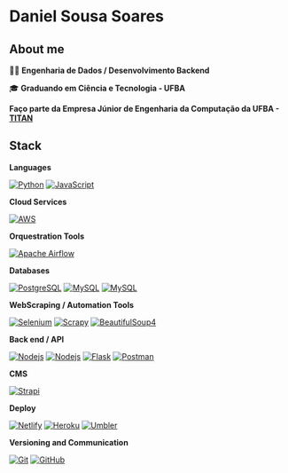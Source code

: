 # Daniel Sousa Soares

## About me

👨‍💻 <strong>Engenharia de Dados / Desenvolvimento Backend</strong>

:mortar_board: <strong>Graduando em Ciência e Tecnologia - UFBA</strong>

**Faço parte da Empresa Júnior de Engenharia da Computação da UFBA - [TITAN](https://titanci.com.br/)**

## Stack

**Languages**

[![Python](https://img.shields.io/badge/-Python-59C0EA?style=flat-square&logo=python&link=https://github.com/asoushawk/)](https://github.com/asoushawk/)
[![JavaScript](https://img.shields.io/badge/-JavaScript-black?style=flat-square&logo=javascript&link=https://github.com/asoushawk/)](https://github.com/asoushawk/)

**Cloud Services**

[![AWS](https://img.shields.io/badge/-AWS-181717?style=flat-square&logo=aws&link=https://github.com/asoushawk/)](https://github.com/asoushawk/)



**Orquestration Tools**

[![Apache Airflow](https://img.shields.io/badge/-ApacheAirFlow-181717?style=flat-square&logo=airflow&link=https://github.com/asoushawk/)](https://github.com/asoushawk/)

**Databases**

[![PostgreSQL](https://img.shields.io/badge/-PostgreSQL-336791?style=flat-square&logo=postgresql&link=https://github.com/asoushawk/)](https://github.com/asoushawk/)
[![MySQL](https://img.shields.io/badge/-MySQL-336791?style=flat-square&logo=MySQL&link=https://github.com/asoushawk/)](https://github.com/asoushawk/)
[![MySQL](https://img.shields.io/badge/-SQLite-336791?style=flat-square&logo=SQLite&link=https://github.com/asoushawk/)](https://github.com/asoushawk/)

**WebScraping / Automation Tools**

[![Selenium](https://img.shields.io/badge/-Selenium-8E75FF?style=flat-square&logo=Selenium&link=https://github.com/asoushawk/)](https://github.com/asoushawk/)
[![Scrapy](https://img.shields.io/badge/-Scrapy-8E75FF?style=flat-square&logo=Scrapy&link=https://github.com/asoushawk/)](https://github.com/asoushawk/)
[![BeautifulSoup4](https://img.shields.io/badge/-BeautifulSoup-8E75FF?style=flat-square&logo=BeautifulSoup&link=https://github.com/asoushawk/)](https://github.com/asoushawk/)


**Back end / API**

[![Nodejs](https://img.shields.io/badge/-Nodejs-black?style=flat-square&logo=node.js&link=https://github.com/asoushawk/)](https://github.com/asoushawk/)
[![Nodejs](https://img.shields.io/badge/-Django-green?style=flat-square&logo=Django&link=https://github.com/asoushawk/)](https://github.com/asoushawk/)
[![Flask](https://img.shields.io/badge/-Flask-green?style=flat-square&logo=Flask&link=https://github.com/asoushawk/)](https://github.com/asoushawk/)
[![Postman](https://img.shields.io/badge/-Postman-DBDBE0?style=flat-square&logo=Postman&link=https://github.com/asoushawk/)](https://github.com/asoushawk/)


**CMS**

[![Strapi](https://img.shields.io/badge/-Strapi-8E75FF?style=flat-square&logo=Strapi&link=https://github.com/asoushawk/)](https://github.com/asoushawk/)


**Deploy**

[![Netlify](https://img.shields.io/badge/-Netlify-DBDBE0?style=flat-square&logo=netlify)](https://github.com/asoushawk/)
[![Heroku](https://img.shields.io/badge/-Heroku-9994CD?style=flat-square&logo=heroku)](https://github.com/asoushawk/)
[![Umbler](https://img.shields.io/badge/-Umbler-DBDBE0?style=flat-square&logo=umbler)](https://github.com/asoushawk/)

**Versioning and Communication**

[![Git](https://img.shields.io/badge/-Git-black?style=flat-square&logo=git&link=https://github.com/asoushawk/)](https://github.com/asoushawk/)
[![GitHub](https://img.shields.io/badge/-GitHub-181717?style=flat-square&logo=github&link=https://github.com/asoushawk/)](https://github.com/asoushawk/)




